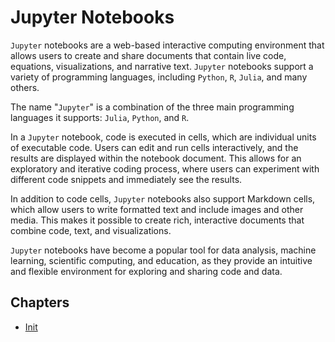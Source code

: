 # Jupyter Notebooks

`Jupyter` notebooks are a web-based interactive computing environment that allows users to create and share documents that contain live code, equations, visualizations, and narrative text.
`Jupyter` notebooks support a variety of programming languages, including `Python`, `R`, `Julia`, and many others.

The name "`Jupyter`" is a combination of the three main programming languages it supports: `Julia`, `Python`, and `R`.

In a `Jupyter` notebook, code is executed in cells, which are individual units of executable code.
Users can edit and run cells interactively, and the results are displayed within the notebook document.
This allows for an exploratory and iterative coding process, where users can experiment with different code snippets and immediately see the results.

In addition to code cells, `Jupyter` notebooks also support Markdown cells, which allow users to write formatted text and include images and other media.
This makes it possible to create rich, interactive documents that combine code, text, and visualizations.

`Jupyter` notebooks have become a popular tool for data analysis, machine learning, scientific computing, and education, as they provide an intuitive and flexible environment for exploring and sharing code and data.

## Chapters

-   [Init](./chapters/0_Setup/README.md)
